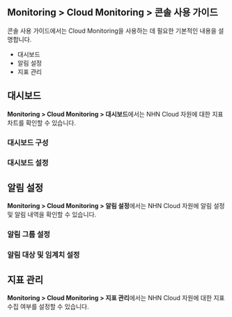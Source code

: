 ## Monitoring > Cloud Monitoring > 콘솔 사용 가이드
콘솔 사용 가이드에서는 Cloud Monitoring을 사용하는 데 필요한 기본적인 내용을 설명합니다.
- 대시보드
- 알림 설정
- 지표 관리

## 대시보드
**Monitoring > Cloud Monitoring > 대시보드**에서는 NHN Cloud 자원에 대한 지표 차트를 확인할 수 있습니다.
### 대시보드 구성
### 대시보드 설정
## 알림 설정
**Monitoring > Cloud Monitoring > 알림 설정**에서는 NHN Cloud 자원에 알림 설정 및 알림 내역을 확인할 수 있습니다.
### 알림 그룹 설정
### 알림 대상 및 임계치 설정
## 지표 관리
**Monitoring > Cloud Monitoring > 지표 관리**에서는 NHN Cloud 자원에 대한 지표 수집 여부를 설정할 수 있습니다.